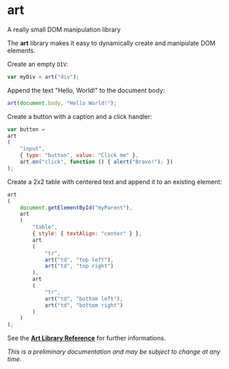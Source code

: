 art
===

A really small DOM manipulation library

The **art** library makes it easy to dynamically create and manipulate DOM elements.

Create an empty `DIV`:

```js
var myDiv = art("div");
```

Append the text "Hello, World!" to the document body:

```js
art(document.body, "Hello World!");
```

Create a button with a caption and a click handler:

```js
var button =
art
(
    "input",
    { type: "button", value: "Click me" },
    art.on("click", function () { alert("Bravo!"); })
);
```

Create a 2x2 table with centered text and append it to an existing element:

```js
art
(
    document.getElementById("myParent"),
    art
    (
        "table",
        { style: { textAlign: "center" } },
        art
        (
            "tr",
            art("td", "top left"),
            art("td", "top right")
        ),
        art
        (
            "tr",
            art("td", "bottom left"),
            art("td", "bottom right")
        )
    )
);
```

See the [**Art Library Reference**](art.md) for further informations.

*This is a preliminary documentation and may be subject to change at any time.*
